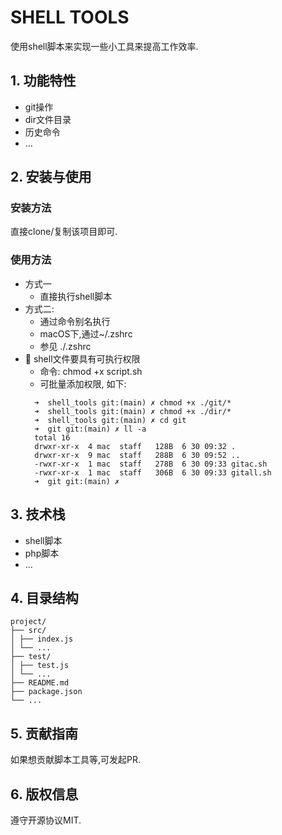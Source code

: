 # SHELL TOOLS
使用shell脚本来实现一些小工具来提高工作效率.

## 1. 功能特性
- git操作
- dir文件目录
- 历史命令
- ...

## 2. 安装与使用

### 安装方法
直接clone/复制该项目即可.

### 使用方法
- 方式一
  - 直接执行shell脚本
- 方式二:
  - 通过命令别名执行
  - macOS下,通过~/.zshrc
  - 参见 ./.zshrc
- 📢 shell文件要具有可执行权限
  - 命令: chmod +x script.sh
  - 可批量添加权限, 如下:
  ```
    ➜  shell_tools git:(main) ✗ chmod +x ./git/*
    ➜  shell_tools git:(main) ✗ chmod +x ./dir/*
    ➜  shell_tools git:(main) ✗ cd git
    ➜  git git:(main) ✗ ll -a
    total 16
    drwxr-xr-x  4 mac  staff   128B  6 30 09:32 .
    drwxr-xr-x  9 mac  staff   288B  6 30 09:52 ..
    -rwxr-xr-x  1 mac  staff   278B  6 30 09:33 gitac.sh
    -rwxr-xr-x  1 mac  staff   306B  6 30 09:33 gitall.sh
    ➜  git git:(main) ✗ 
  ```

## 3. 技术栈
- shell脚本
- php脚本
- ...

## 4. 目录结构
```
project/
├── src/
│ ├── index.js
│ └── ...
├── test/
│ ├── test.js
│ └── ...
├── README.md
├── package.json
└── ...
```
## 5. 贡献指南
如果想贡献脚本工具等,可发起PR.

## 6. 版权信息
遵守开源协议MIT.